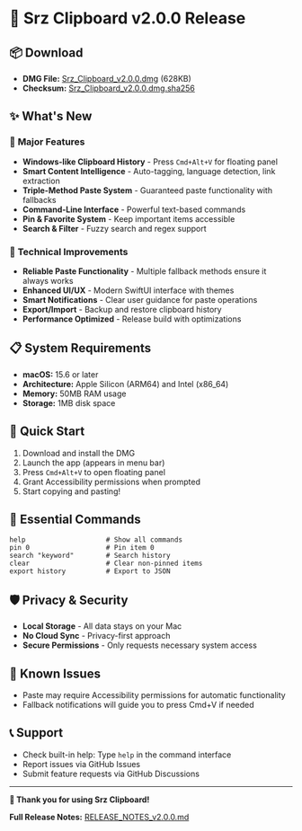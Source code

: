# 🚀 Srz Clipboard v2.0.0 Release

## 📦 **Download**
- **DMG File:** [Srz_Clipboard_v2.0.0.dmg](Srz_Clipboard_v2.0.0.dmg) (628KB)
- **Checksum:** [Srz_Clipboard_v2.0.0.dmg.sha256](Srz_Clipboard_v2.0.0.dmg.sha256)

## ✨ **What's New**

### 🎯 **Major Features**
- **Windows-like Clipboard History** - Press `Cmd+Alt+V` for floating panel
- **Smart Content Intelligence** - Auto-tagging, language detection, link extraction
- **Triple-Method Paste System** - Guaranteed paste functionality with fallbacks
- **Command-Line Interface** - Powerful text-based commands
- **Pin & Favorite System** - Keep important items accessible
- **Search & Filter** - Fuzzy search and regex support

### 🔧 **Technical Improvements**
- **Reliable Paste Functionality** - Multiple fallback methods ensure it always works
- **Enhanced UI/UX** - Modern SwiftUI interface with themes
- **Smart Notifications** - Clear user guidance for paste operations
- **Export/Import** - Backup and restore clipboard history
- **Performance Optimized** - Release build with optimizations

## 📋 **System Requirements**
- **macOS:** 15.6 or later
- **Architecture:** Apple Silicon (ARM64) and Intel (x86_64)
- **Memory:** 50MB RAM usage
- **Storage:** 1MB disk space

## 🚀 **Quick Start**
1. Download and install the DMG
2. Launch the app (appears in menu bar)
3. Press `Cmd+Alt+V` to open floating panel
4. Grant Accessibility permissions when prompted
5. Start copying and pasting!

## 🔧 **Essential Commands**
```
help                    # Show all commands
pin 0                   # Pin item 0
search "keyword"        # Search history
clear                   # Clear non-pinned items
export history          # Export to JSON
```

## 🛡️ **Privacy & Security**
- **Local Storage** - All data stays on your Mac
- **No Cloud Sync** - Privacy-first approach
- **Secure Permissions** - Only requests necessary system access

## 🐛 **Known Issues**
- Paste may require Accessibility permissions for automatic functionality
- Fallback notifications will guide you to press Cmd+V if needed

## 📞 **Support**
- Check built-in help: Type `help` in the command interface
- Report issues via GitHub Issues
- Submit feature requests via GitHub Discussions

---

**🎉 Thank you for using Srz Clipboard!**

**Full Release Notes:** [RELEASE_NOTES_v2.0.0.md](RELEASE_NOTES_v2.0.0.md)
